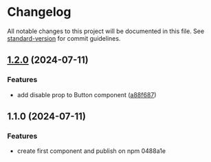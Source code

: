 # Changelog

All notable changes to this project will be documented in this file. See [standard-version](https://github.com/conventional-changelog/standard-version) for commit guidelines.

## [1.2.0](https://github.com/vitorrios1001/react-tools-component/compare/v1.1.0...v1.2.0) (2024-07-11)


### Features

* add disable prop to Button component ([a88f687](https://github.com/vitorrios1001/react-tools-component/commit/a88f687a737a535d389eba8e6d5982ffe6137977))

## 1.1.0 (2024-07-11)


### Features

* create first component and publish on npm 0488a1e
